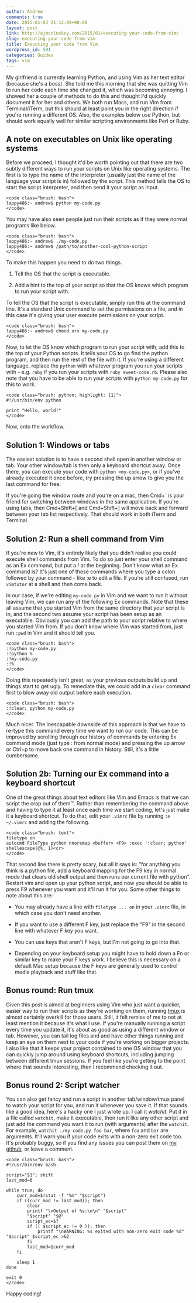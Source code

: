 ```yaml
---
author: Andrew
comments: true
date: 2015-01-03 21:12:09+00:00
layout: post
link: http://ajmccluskey.com/2015/01/executing-your-code-from-vim/
slug: executing-your-code-from-vim
title: Executing your code from Vim
wordpress_id: 591
categories: Guides
tags: vim
---
```


My girlfriend is currently learning Python, and using Vim as her text editor (because she's a boss). She told me this morning that she was quitting Vim to run her code each time she changed it, which was becoming annoying. I showed her a couple of methods to do this and thought I'd quickly document it for her and others. We both run Macs, and run Vim from Terminal/iTerm, but this should at least point you in the right direction if you're running a different OS. Also, the examples below use Python, but should work equally well for similar scripting environments like Perl or Ruby.

<!-- more -->



## A note on executables on Unix like operating systems


Before we proceed, I thought it'd be worth pointing out that there are two subtly different ways to run your scripts on Unix like operating systems. The first is to type the name of the interpreter (usually just the name of the language your script is in) followed by the script. This method tells the OS to start the script interpreter, and then send it your script as input.


    
    <code class="brush: bash">
    lappy486:~ andrew$ python my-code.py
    </code>



You may have also seen people just run their scripts as if they were normal programs like below.


    
    <code class="brush: bash">
    lappy486:~ andrew$ ./my-code.py
    lappy486:~ andrew$ /path/to/another-cool-python-script
    </code>



To make this happen you need to do two things.




  
  1. Tell the OS that the script is executable.

  
  2. Add a hint to the top of your script so that the OS knows which program to run your script with.



To tell the OS that the script is executable, simply run this at the command line. It's a standard Unix command to set the permissions on a file, and in this case it's giving your user execute permissions on your script.


    
    <code class="brush: bash">
    lappy486:~ andrew$ chmod u+x my-code.py
    </code>



Now, to let the OS know which program to run your script with, add this to the top of your Python scripts. It tells your OS to go find the python program, and then run the rest of the file with it. If you're using a different language, replace the `python` with whatever program you run your scripts with - e.g. `ruby` if you run your scripts with `ruby sweet-code.rb`. Please also note that you have to be able to run your scripts with `python my-code.py` for this to work.


    
    <code class="brush: python; highlight: [1]">
    #!/usr/bin/env python
    
    print "Hello, world!"
    </code>



Now, onto the workflow.



## Solution 1: Windows or tabs


The easiest solution is to have a second shell open in another window or tab. Your other window/tab is then only a keyboard shortcut away. Once there, you can execute your code with `python <my-code.py>`, or if you've already executed it once before, try pressing the up arrow to give you the last command for free.

If you're going the window route and you're on a mac, then Cmd+` is your friend for switching between windows in the same application. If you're using tabs, then Cmd+Shift+[ and Cmd+Shift+] will move back and forward between your tab list respectively. That should work in both iTerm and Terminal.



## Solution 2: Run a shell command from Vim


If you're new to Vim, it's entirely likely that you didn't realise you could execute shell commands from Vim. To do so just enter your shell command as an Ex command, but put a ! at the beginning. Don't know what an Ex command is? It's just one of those commands where you type a colon followed by your command - like :e to edit a file. If you're still confused, run `vimtutor` at a shell and then come back.

In our case, if we're editing `my-code.py` in Vim and we want to run it without leaving Vim, we can run any of the following Ex commands. Note that these all assume that you started Vim from the same directory that your script is in, and the second two assume your script has been setup as an executable. Obviously you can add the path to your script relative to where you started Vim from. If you don't know where Vim was started from, just run `:pwd` in Vim and it should tell you.


    
    <code class="brush: bash">
    :!python my-code.py
    :!python %
    :!my-code.py
    :!%
    </code>



Doing this repeatedly isn't great, as your previous outputs build up and things start to get ugly. To remediate this, we could add in a `clear` command first to blow away old output before each execution.


    
    <code class="brush: bash">
    :!clear; python my-code.py
    </code>



Much nicer. The inescapable downside of this approach is that we have to re-type this command every time we want to run our code. This can be improved by scrolling through our history of commands by entering Ex command mode (just type : from normal mode) and pressing the up arrow or Ctrl+p to move back one command in history. Still, it's a little cumbersome.



## Solution 2b: Turning our Ex command into a keyboard shortcut


One of the great things about text editors like Vim and Emacs is that we can script the crap out of them™. Rather than remembering the command above and having to type it at least once each time we start coding, let's just make it a keyboard shortcut. To do that, edit your `.vimrc` file by running `:e ~/.vimrc` and adding the following.


    
    <code class="brush: text">
    filetype on
    autocmd FileType python nnoremap <buffer> <F9> :exec '!clear; python' shellescape(@%, 1)<cr>
    </code>



That second line there is pretty scary, but all it says is: "for anything you think is a python file, add a keyboard mapping for the F9 key in normal mode that clears old shell output and then runs our current file with python". Restart vim and open up your python script, and now you should be able to press F9 whenever you want and it'll run it for you. Some other things to note about this are:




  
  * You may already have a line with `filetype ... on` in your `.vimrc` file, in which case you don't need another.

  
  * If you want to use a different F key, just replace the "F9" in the second line with whatever F key you want.

  
  * You can use keys that aren't F keys, but I'm not going to go into that.

  
  * Depending on your keyboard setup you might have to hold down a Fn or similar key to make your F keys work. I believe this is necessary on a default Mac setup because the F keys are generally used to control media playback and stuff like that.





## Bonus round: Run tmux


Given this post is aimed at beginners using Vim who just want a quicker, easier way to run their scripts as they're working on them, running [tmux](http://tmux.sourceforge.net) is almost certainly overkill for those users. Still, it felt remiss of me to not at least mention it because it's what I use. If you're manually running a script every time you update it, it's about as good as using a different window or tab. However, you can tail log files and and have other things running and keep an eye on them next to your code if you're working on bigger projects. I also like that it keeps your project contained to one OS window that you can quickly jump around using keyboard shortcuts, including jumping between different tmux sessions. If you feel like you're getting to the point where that sounds interesting, then I recommend checking it out.



## Bonus round 2: Script watcher


You can also get fancy and run a script in another tab/window/tmux panel to watch your script for you, and run it whenever you save it. If that sounds like a good idea, here's a hacky one I just wrote up. I call it _watchit_. Put it in a file called `watchit`, make it executable, then run it like any other script and just add the command you want it to run (with arguments) after the `watchit`. For example, `watchit ./my-code.py foo bar`, where `foo` and `bar` are arguments. It'll warn you if your code exits with a non-zero exit code too. It's probably buggy, so if you find any issues you can post them on [my github](https://github.com/ajmccluskey/misc-scripts), or leave a comment.


    
    <code class="brush: bash">
    #!/usr/bin/env bash
    
    script="$1"; shift
    last_mod=0
    
    while true; do
        curr_mod=$(stat -f "%m" "$script")
        if ((curr_mod != last_mod)); then
            clear
            printf "\nOutput of %s:\n\n" "$script"
            "$script" "$@"
            script_ec=$?
            if (( $script_ec != 0 )); then
                printf "\nWARNING: %s exited with non-zero exit code %d" "$script" $script_ec >&2
            fi
            last_mod=$curr_mod
        fi
    
        sleep 1
    done
    
    exit 0
    </code>



Happy coding!
